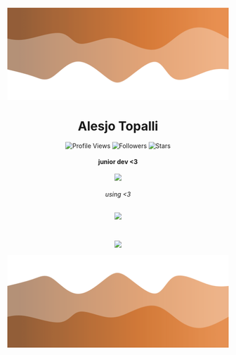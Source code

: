 ![Header](./header.png)

<h1 align="center">Alesjo Topalli</h1>
<a href="https://github.com/TopalliAlesjo"></a>

<p align="center">
  <img height="25" src="https://api.visitorbadge.io/api/VisitorHit?user=TopalliAlesjo&countColorcountColor&countColor=%23006EFF" alt="Profile Views"/>
  <img height="25" src="https://img.shields.io/github/followers/TopalliAlesjo?color=4a12ba&style=for-the-badge&logo=github&label=Follow" alt="Followers"/>
  <img height="25" src="https://img.shields.io/github/stars/TopalliAlesjo?color=f429ff&style=for-the-badge&logo=github&label=Stars" alt="Stars"/>
</p>
<h4 align="center"> junior dev <3 </h5>
<p align="center">
           <img src="https://skillicons.dev/icons?i=nodejs,dotnet,cs,"/>
</p>
<h6 align="center"> using <3 </h6>
<p align="center">
           <img src="https://skillicons.dev/icons?i=visualstudio,vscode,"/>
</p>
<br>

<p align="center">
  <img src="https://github-readme-stats.vercel.app/api/?username=TopalliAlesjo&title_color=674fc9&text_color=9f9f9f&show_icons=true&bg_color=00000000&hide_border=true&icon_color=674fc9&hide_title=true&count_private=true" />
</p>

![Footer](./footer.png)
